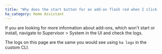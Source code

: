 ```yaml
---
title: "Why does the start button for an add-on flash red when I click it?"
ha_category: Home Assistant
---
```


If you are looking for more information about add-ons, which won't start or install, navigate to Supervisor > System in the UI and check the logs.

The logs on this page are the same you would see using `ha logs` in the custom CLI.
